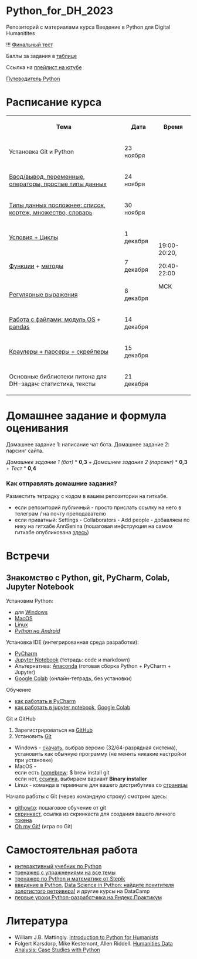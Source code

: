 # Python_for_DH_2023
Репозиторий с материалами курса Введение в Python для Digital Humanitites

!!! [Финальный тест](https://forms.gle/f5NXBXP6PzHxV8kF9)

Баллы за задания в [таблице](https://docs.google.com/spreadsheets/d/1ic8Y42MTZirokmn_sjck4RdlTCQKiMxkKie0HeC8LEw/edit?usp=sharing)

Ссылка на [плейлист на ютубе](https://www.youtube.com/playlist?list=PLWKPhCKW0I5L8dN3n3ENjqt0knP1u88Y7)

[Путеводитель Python](https://my.visme.co/view/pv8x9nx4-g8nlq7xy098e2m9d)

# Расписание курса
<table><tr><th><p>Тема</p>
</th><th><p>Дата</p>
</th><th><p>Время</p>
</th>
</tr><tr><td><p>Установка Git и Python</p>
</td><td><p>23 ноября</p>
</td><td rowspan="9"><br><p>19:00-20:20, 

20:40-22:00</p><p>МСК</p><br></td>
</tr><tr><td><p><a href="https://github.com/AnnSenina/Python_for_DH_2023/blob/main/notebooks/Python_Intro_1.ipynb">Ввод/вывод, переменные, операторы, простые типы данных</a></p>
</td><td><p>24 ноября</p>
</td>
</tr><tr><td><p><a href="https://github.com/AnnSenina/Python_for_DH_2023/blob/main/notebooks/Python_list%2C%20tuple%2C_set%2C_dict.ipynb">Типы данных посложнее: список, кортеж, множество, словарь</a></p>
</td><td><p>30 ноября</p>
</td>
</tr><tr><td><p><a href="https://github.com/AnnSenina/Python_for_DH_2023/blob/main/notebooks/Python_4_if%2C_while%2C_for.ipynb">Условия + Циклы</a></p>
</td><td><p>1 декабря</p>
</td>
</tr><tr><td><p><a href="https://github.com/AnnSenina/Python_for_DH_2023/blob/main/notebooks/Python_4_Function.ipynb">Функции</a> + <a href="https://github.com/AnnSenina/Python_for_DH_2023/blob/main/notebooks/Python_5_Шпаргалка_по_методам.ipynb">методы</a></p>
</td><td><p>7 декабря</p>
</td>
</tr><tr><td><p><a href="https://github.com/AnnSenina/Python_for_DH_2023/blob/main/notebooks/Python_7_regex_2023.ipynb">Регулярные выражения</a></p>
</td><td><p>8 декабря</p>
</td>
</tr><tr><td><p><a href="https://github.com/AnnSenina/Python_for_DH_2023/blob/main/notebooks/Python_6_os%2C_files.ipynb">Работа с файлами: модуль OS</a> + <a href="https://github.com/AnnSenina/Python_for_DH_2023/blob/main/notebooks/Python_10_pandas.ipynb">pandas</a></p>
</td><td><p>14 декабря</p>
</td>
</tr><tr><td><p><a href="https://github.com/AnnSenina/Python_for_DH_2023/blob/main/notebooks/Python_11_BeautifulSoup.ipynb">Краулеры + парсеры + скрейперы</a></p>
</td><td><p>15 декабря</p>
</td>
</tr><tr><td><p>Основные библиотеки питона для DH-задач: статистика, тексты</a></p>
</td><td><p>21 декабря</p>
</td>
</tr>
</table>

# Домашнее задание и формула оценивания

Домашнее задание 1: написание чат бота. 
Домашнее задание 2: парсинг сайта.

*Домашнее задание 1 (бот)*  *  **0,3**  +  *Домашнее задание 2 (парсинг)*  *  **0,3**  +  *Тест*  *  **0,4**

### Как отправлять домашние задания?
Разместить тетрадку с кодом в вашем репозитории на гитхабе. 
* если репозиторий публичный - просто прислать ссылку на него в телеграм / на почту преподавателю
* если приватный: Settings - Collaborators - Add people - добавляем по нику на гитхабе AnnSenina (пошаговая инфструкция на самом гитхабе опубликована [здесь](https://docs.github.com/en/account-and-profile/setting-up-and-managing-your-personal-account-on-github/managing-access-to-your-personal-repositories/inviting-collaborators-to-a-personal-repository))

# Встречи

## Знакомство с Python, git, PyCharm, Colab, Jupyter Notebook
Установим Python:

- для [Windows](https://www.python.org/downloads/windows/)
- [MacOS](https://www.python.org/downloads/macos/)
- [Linux](https://www.python.org/downloads/source/)
- *[Python на Android](https://pythonru.com/baza-znanij/python-na-android)*

Установка IDE (интегрированная среда разработки):
- [PyCharm](www.jetbrains.com/pycharm/download/)
- [Jupyter Notebook](https://jupyter.org/install) (тетрадь: code и markdown)
- Альтернатива: [Anaconda](https://www.anaconda.com/products/distribution) (готовая сборка Python + PyCharm + Jupyter)
- [Google Colab](https://colab.research.google.com) (онлайн-тетрадь, без установки)

Обучение
- [как работать в PyCharm](https://py-charm.blogspot.com/2017/09/blog-post.html)
- [как работать в jupyter notebook](https://devpractice.ru/python-lesson-6-work-in-jupyter-notebook/), [Google Colab](https://towardsdatascience.com/getting-started-with-google-colab-f2fff97f594c)

Git и GitHub
1. Зарегистрироваться на [GitHub](https://github.com)
2. Установить [Git](https://git-scm.com/downloads)

- Windows - [скачать](https://git-scm.com/download/win), выбрав версию (32/64-разрядная система), установить как обычную программу (не менять никакие настройки при установке)  
- MacOS -  
если есть [homebrew](https://brew.sh): $ brew install git  
если нет, [ссылка](https://git-scm.com/download/mac), выбираем вариант **Binary installer**  
- Linux - команда в терминале для вашего дистрибутива со [страницы](https://git-scm.com/download/linux)  

Начало работы с Git (через командную строку) смотрим здесь:
- [githowto](https://githowto.com/ru): пошаговое обучение от git
- [скринкаст](https://youtu.be/piq5dSX7hL0), ссылка из скринкаста для создания вашего личного [токена](https://github.com/settings/tokens/new)
- [Oh my Git!](https://ohmygit.org/) (игра по Git)

# Самостоятельная работа
- [интерактивный учебник по Python](https://snakify.org/ru)
- [тренажер с упражнениями на все темы](https://www.w3resource.com/python-exercises/)
- [тренажер по Python и математике от Stepik](https://stepik.org/course/3356/promo#toc)
- [введение в Python](https://app.datacamp.com/learn/courses/intro-to-python-for-data-science), [Data Science in Python: найдите похитителя золотистого ретривера!](https://app.datacamp.com/learn/courses/introduction-to-data-science-in-python) и другие курсы на DataCamp
- [первые уроки Python-разработчика на Яндекс.Практикум](https://practicum.yandex.ru/profile/backend-developer/)

# Литература
- William J.B. Mattingly. [Introduction to Python for Humanists](http://python-textbook.pythonhumanities.com/intro.html)
- Folgert Karsdorp, Mike Kestemont, Allen Riddell. [Humanities Data Analysis: Case Studies with Python](https://www.humanitiesdataanalysis.org/index.html)
